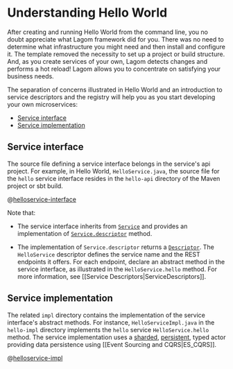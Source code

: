 # Understanding Hello World

After creating and running Hello World from the command line, you no doubt appreciate what Lagom framework did for you. There was no need to determine what infrastructure you might need and then install and configure it. The template removed the necessity to set up a project or build structure. And, as you create services of your own, Lagom detects changes and performs a hot reload! Lagom allows you to concentrate on satisfying your business needs.

The separation of concerns illustrated in Hello World and an introduction to service descriptors and the registry will help you as you start developing your own microservices:

* [Service interface](#Service-interface)
* [Service implementation](#Service-implementation)

## Service interface
The source file defining a service interface belongs in the service's api project.  For example, in Hello World, `HelloService.java`, the source file for the `hello` service interface resides in the `hello-api` directory of the Maven project or sbt build.

@[helloservice-interface](code/docs/javadsl/gettingstarted/helloservice/HelloService.java)

Note that:

* The service interface inherits from [`Service`](api/index.html?com/lightbend/lagom/javadsl/api/Service.html) and provides an implementation of [`Service.descriptor`](api/index.html?com/lightbend/lagom/javadsl/api/Service.html#descriptor--) method.

* The implementation of `Service.descriptor` returns a [`Descriptor`](api/index.html?com/lightbend/lagom/javadsl/api/Descriptor.html). The `HelloService` descriptor defines the service name and the REST endpoints it offers. For each endpoint, declare an abstract method in the service interface, as illustrated in the `HelloService.hello` method. For more information, see [[Service Descriptors|ServiceDescriptors]].

## Service implementation

The related `impl` directory contains the implementation of the service interface's abstract methods. For instance, `HelloServiceImpl.java` in the `hello-impl` directory implements the `hello` service `HelloService.hello` method. The service implementation uses a [sharded](https://doc.akka.io/docs/akka/2.6/typed/cluster-sharding.html#introduction), [persistent](https://doc.akka.io/docs/akka/2.6/typed/persistence.html#introduction), typed actor providing data persistence using [[Event Sourcing and CQRS|ES_CQRS]].

@[helloservice-impl](code/docs/javadsl/gettingstarted/helloservice/HelloServiceImpl.java)
